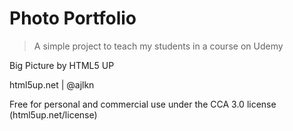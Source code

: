 # Photo Portfolio

> A simple project to teach my students in a course on Udemy

Big Picture by HTML5 UP

html5up.net | @ajlkn

Free for personal and commercial use under the CCA 3.0 license (html5up.net/license)
